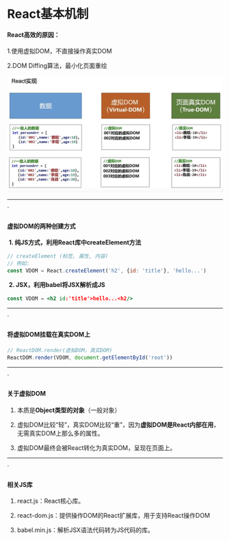 # React基本机制

#### React高效的原因：

1.使用虚拟DOM，不直接操作真实DOM

2.DOM Diffing算法，最小化页面重绘

![](../img/react-basic.png)

------

`

#### 虚拟DOM的两种创建方式

​	**1. 纯JS方式，利用React库中createElement方法**

```js
// createElement (标签, 属性, 内容)
// 例如:
const VDOM = React.createElement('h2', {id: 'title'}, 'hello...')
```

​	**2. JSX，利用babel将JSX解析成JS**

```jsx
const VDOM = <h2 id:'title'>hello...<h2/>
```

------

`

#### 将虚拟DOM挂载在真实DOM上

```js
// ReactDOM.render(虚拟DOM，真实DOM)
ReactDOM.render(VDOM, document.getElementById('root'))
```

------

`

#### 关于虚拟DOM

1. 本质是**Object类型的对象**（一般对象）

2. 虚拟DOM比较“轻”，真实DOM比较“重”，因为**虚拟DOM是React内部在用**，无需真实DOM上那么多的属性。

3. 虚拟DOM最终会被React转化为真实DOM，呈现在页面上。

------

`

#### 相关JS库

1. react.js：React核心库。

2. react-dom.js：提供操作DOM的React扩展库，用于支持React操作DOM

3. babel.min.js：解析JSX语法代码转为JS代码的库。